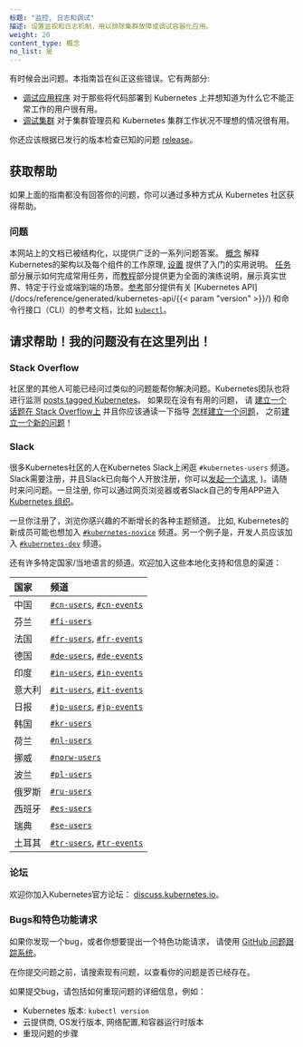 ```yaml
---
标题: "监控, 日志和调试"
描述: 设置监视和日志机制，用以排除集群故障或调试容器化应用。
weight: 20
content_type: 概念
no_list: 是
---
```


<!--
---
title: "Monitoring, Logging, and Debugging"
description: Set up monitoring and logging to troubleshoot a cluster, or debug a containerized application.
weight: 20
reviewers:
- brendandburns
- davidopp
content_type: concept
no_list: true
---
-->
<!-- overview -->
<!--
Sometimes things go wrong. This guide is aimed at making them right. It has
two sections:

* [Debugging your application](/docs/tasks/debug/debug-application/) - Useful
  for users who are deploying code into Kubernetes and wondering why it is not working.
* [Debugging your cluster](/docs/tasks/debug/debug-cluster/) - Useful
  for cluster administrators and people whose Kubernetes cluster is unhappy.

You should also check the known issues for the [release](https://github.com/kubernetes/kubernetes/releases)
you're using.
-->

有时候会出问题。本指南旨在纠正这些错误。它有两部分:

* [调试应用程序](/docs/tasks/debug/debug-application/) 对于那些将代码部署到 Kubernetes 上并想知道为什么它不能正常工作的用户很有用。
* [调试集群](/docs/tasks/debug/debug-cluster/) 对于集群管理员和 Kubernetes 集群工作状况不理想的情况很有用。

你还应该根据已发行的版本检查已知的问题 [release](https://github.com/kubernetes/kubernetes/releases)。

<!-- body -->

## 获取帮助
<!--
If your problem isn't answered by any of the guides above, there are variety of
ways for you to get help from the Kubernetes community.
-->

如果上面的指南都没有回答你的问题，你可以通过多种方式从 Kubernetes 社区获得帮助。

### 问题 
<!--
The documentation on this site has been structured to provide answers to a wide
range of questions. [Concepts](/docs/concepts/) explain the Kubernetes
architecture and how each component works, while [Setup](/docs/setup/) provides
practical instructions for getting started. [Tasks](/docs/tasks/) show how to
accomplish commonly used tasks, and [Tutorials](/docs/tutorials/) are more
comprehensive walkthroughs of real-world, industry-specific, or end-to-end
development scenarios. The [Reference](/docs/reference/) section provides
detailed documentation on the [Kubernetes API](/docs/reference/generated/kubernetes-api/{{< param "version" >}}/)
and command-line interfaces (CLIs), such as [`kubectl`](/docs/reference/kubectl/).
-->

本网站上的文档已被结构化，以提供广泛的一系列问题答案。 [概念](/zh/docs/concepts/) 解释Kubernetes的架构以及每个组件的工作原理,  [设置](/zh/docs/setup/) 提供了入门的实用说明。  [任务](/zh/docs/tasks/)部分展示如何完成常用任务，而[教程](/zh/docs/tutorials/)部分提供更为全面的演练说明，展示真实世界、特定于行业或端到端的场景。[参考](/zh/docs/reference/)部分提供有关 [Kubernetes API](/docs/reference/generated/kubernetes-api/{{< param "version" >}}/) 和命令行接口（CLI）的参考文档，比如 [`kubectl`](/zh/docs/reference/kubectl/)。

## 请求帮助！我的问题没有在这里列出！

### Stack Overflow
<!--
Someone else from the community may have already asked a similar question or may
be able to help with your problem. The Kubernetes team will also monitor
[posts tagged Kubernetes](https://stackoverflow.com/questions/tagged/kubernetes).
If there aren't any existing questions that help, **please [ensure that your question is on-topic on Stack Overflow](https://stackoverflow.com/help/on-topic)
and that you read through the guidance on [how to ask a new question](https://stackoverflow.com/help/how-to-ask)**,
before [asking a new one](https://stackoverflow.com/questions/ask?tags=kubernetes)!
-->

社区里的其他人可能已经问过类似的问题能帮你解决问题。Kubernetes团队也将进行监测
[posts tagged Kubernetes](https://stackoverflow.com/questions/tagged/kubernetes)。
如果现在没有有用的问题， 请 [建立一个话题在 Stack Overflow上](https://stackoverflow.com/help/on-topic)
并且你应该通读一下指导 [怎样建立一个问题](https://stackoverflow.com/help/how-to-ask)，
之前[建立一个新的问题](https://stackoverflow.com/questions/ask?tags=kubernetes)！

### Slack
<!--
Many people from the Kubernetes community hang out on Kubernetes Slack in the `#kubernetes-users` channel.
Slack requires registration; you can [request an invitation](https://slack.kubernetes.io),
and registration is open to everyone). Feel free to come and ask any and all questions.
Once registered, access the [Kubernetes organisation in Slack](https://kubernetes.slack.com)
via your web browser or via Slack's own dedicated app.

Once you are registered, browse the growing list of channels for various subjects of
interest. For example, people new to Kubernetes may also want to join the
[`#kubernetes-novice`](https://kubernetes.slack.com/messages/kubernetes-novice) channel. As another example, developers should join the
[`#kubernetes-dev`](https://kubernetes.slack.com/messages/kubernetes-dev) channel.

There are also many country specific / local language channels. Feel free to join
these channels for localized support and info:

{{< table caption="Country / language specific Slack channels" >}}
Country | Channels
-->

很多Kubernetes社区的人在Kubernetes Slack上闲逛 `#kubernetes-users` 频道。
Slack需要注册，并且Slack已向每个人开放注册，你可以[发起一个请求](https://slack.kubernetes.io),
)。请随时来问问题。一旦注册, 你可以通过网页浏览器或者Slack自己的专用APP进入[Kubernetes 组织](https://kubernetes.slack.com)。


一旦你注册了，浏览你感兴趣的不断增长的各种主题频道。 比如, Kubernetes的新成员可能也想加入
[`#kubernetes-novice`](https://kubernetes.slack.com/messages/kubernetes-novice) 频道。另一个例子是，开发人员应该加入
[`#kubernetes-dev`](https://kubernetes.slack.com/messages/kubernetes-dev) 频道。

还有许多特定国家/当地语言的频道。欢迎加入这些本地化支持和信息的渠道：

国家 | 频道
:---------|:------------
中国 | [`#cn-users`](https://kubernetes.slack.com/messages/cn-users), [`#cn-events`](https://kubernetes.slack.com/messages/cn-events)
芬兰 | [`#fi-users`](https://kubernetes.slack.com/messages/fi-users)
法国 | [`#fr-users`](https://kubernetes.slack.com/messages/fr-users), [`#fr-events`](https://kubernetes.slack.com/messages/fr-events)
德国 | [`#de-users`](https://kubernetes.slack.com/messages/de-users), [`#de-events`](https://kubernetes.slack.com/messages/de-events)
印度 | [`#in-users`](https://kubernetes.slack.com/messages/in-users), [`#in-events`](https://kubernetes.slack.com/messages/in-events)
意大利 | [`#it-users`](https://kubernetes.slack.com/messages/it-users), [`#it-events`](https://kubernetes.slack.com/messages/it-events)
日报 | [`#jp-users`](https://kubernetes.slack.com/messages/jp-users), [`#jp-events`](https://kubernetes.slack.com/messages/jp-events)
韩国 | [`#kr-users`](https://kubernetes.slack.com/messages/kr-users)
荷兰| [`#nl-users`](https://kubernetes.slack.com/messages/nl-users)
挪威 | [`#norw-users`](https://kubernetes.slack.com/messages/norw-users)
波兰 | [`#pl-users`](https://kubernetes.slack.com/messages/pl-users)
俄罗斯 | [`#ru-users`](https://kubernetes.slack.com/messages/ru-users)
西班牙 | [`#es-users`](https://kubernetes.slack.com/messages/es-users)
瑞典 | [`#se-users`](https://kubernetes.slack.com/messages/se-users)
土耳其 | [`#tr-users`](https://kubernetes.slack.com/messages/tr-users), [`#tr-events`](https://kubernetes.slack.com/messages/tr-events)

<!--
### Forum

You're welcome to join the official Kubernetes Forum: [discuss.kubernetes.io](https://discuss.kubernetes.io).

### Bugs and feature requests
If you have what looks like a bug, or you would like to make a feature request,
please use the [GitHub issue tracking system](https://github.com/kubernetes/kubernetes/issues).

Before you file an issue, please search existing issues to see if your issue is
already covered.

If filing a bug, please include detailed information about how to reproduce the
problem, such as:

* Kubernetes version: `kubectl version`
* Cloud provider, OS distro, network configuration, and container runtime version
* Steps to reproduce the problem
-->

### 论坛

欢迎你加入Kubernetes官方论坛： [discuss.kubernetes.io](https://discuss.kubernetes.io)。

### Bugs和特色功能请求

如果你发现一个bug，或者你想要提出一个特色功能请求，
请使用 [GitHub 问题跟踪系统](https://github.com/kubernetes/kubernetes/issues)。

在你提交问题之前，请搜索现有问题，以查看你的问题是否已经存在。

如果提交bug，请包括如何重现问题的详细信息，例如：

* Kubernetes 版本: `kubectl version`
* 云提供商, OS发行版本, 网络配置,和容器运行时版本
* 重现问题的步骤
